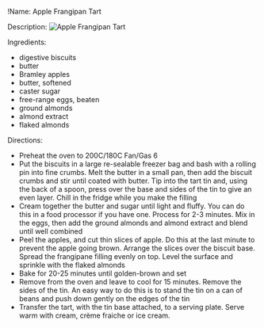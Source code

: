 !Name: Apple Frangipan Tart

Description:
![Apple Frangipan Tart](https://www.themealdb.com/images/media/meals/wxywrq1468235067.jpg "Apple Frangipan Tart")

Ingredients:
- digestive biscuits
- butter
- Bramley apples
- butter, softened
- caster sugar
- free-range eggs, beaten
- ground almonds
- almond extract
- flaked almonds

Directions:
- Preheat the oven to 200C/180C Fan/Gas 6
- Put the biscuits in a large re-sealable freezer bag and bash with a rolling pin into fine crumbs. Melt the butter in a small pan, then add the biscuit crumbs and stir until coated with butter. Tip into the tart tin and, using the back of a spoon, press over the base and sides of the tin to give an even layer. Chill in the fridge while you make the filling
- Cream together the butter and sugar until light and fluffy. You can do this in a food processor if you have one. Process for 2-3 minutes. Mix in the eggs, then add the ground almonds and almond extract and blend until well combined
- Peel the apples, and cut thin slices of apple. Do this at the last minute to prevent the apple going brown. Arrange the slices over the biscuit base. Spread the frangipane filling evenly on top. Level the surface and sprinkle with the flaked almonds
- Bake for 20-25 minutes until golden-brown and set
- Remove from the oven and leave to cool for 15 minutes. Remove the sides of the tin. An easy way to do this is to stand the tin on a can of beans and push down gently on the edges of the tin
- Transfer the tart, with the tin base attached, to a serving plate. Serve warm with cream, crème fraiche or ice cream.
